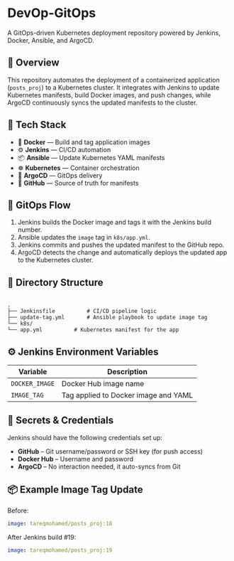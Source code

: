 
# DevOp-GitOps

A GitOps-driven Kubernetes deployment repository powered by Jenkins, Docker, Ansible, and ArgoCD.

## 🔧 Overview

This repository automates the deployment of a containerized application (`posts_proj`) to a Kubernetes cluster. It integrates with Jenkins to update Kubernetes manifests, build Docker images, and push changes, while ArgoCD continuously syncs the updated manifests to the cluster.

## 🧰 Tech Stack

- 🐳 **Docker** — Build and tag application images
- ⚙️ **Jenkins** — CI/CD automation
- 📦 **Ansible** — Update Kubernetes YAML manifests
- ☸️ **Kubernetes** — Container orchestration
- 🚀 **ArgoCD** — GitOps delivery
- 📁 **GitHub** — Source of truth for manifests

## 🚀 GitOps Flow

1. Jenkins builds the Docker image and tags it with the Jenkins build number.
2. Ansible updates the `image` tag in `k8s/app.yml`.
3. Jenkins commits and pushes the updated manifest to the GitHub repo.
4. ArgoCD detects the change and automatically deploys the updated app to the Kubernetes cluster.

## 📁 Directory Structure

```

.
├── Jenkinsfile          # CI/CD pipeline logic
├── update-tag.yml       # Ansible playbook to update image tag
└── k8s/
└── app.yml          # Kubernetes manifest for the app

````

## ⚙️ Jenkins Environment Variables

| Variable      | Description                          |
|---------------|--------------------------------------|
| `DOCKER_IMAGE`| Docker Hub image name                |
| `IMAGE_TAG`   | Tag applied to Docker image and YAML |

## 🔐 Secrets & Credentials

Jenkins should have the following credentials set up:

- **GitHub** – Git username/password or SSH key (for push access)
- **Docker Hub** – Username and password
- **ArgoCD** – No interaction needed, it auto-syncs from Git

## 📦 Example Image Tag Update

Before:
```yaml
image: tareqmohamed/posts_proj:18
````

After Jenkins build #19:

```yaml
image: tareqmohamed/posts_proj:19
```

